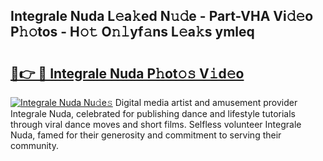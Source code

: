 ## Integrale Nuda L𝚎a𝚔ed N𝚞𝚍e - Part-VHA Vi𝚍𝚎o P𝚑𝚘tos - H𝚘𝚝 O𝚗𝚕yf𝚊ns L𝚎a𝚔s ymleq

# <h2><a href="http://kf317r.oniu.top/?m=Integrale+Nuda">🔗👉 🔴 Integrale Nuda P𝚑ot𝚘𝚜 V𝚒d𝚎o</a></h2>

[![Integrale Nuda Nu𝚍e𝚜](https://i.imgur.com/0qMVB7G.gif)](http://kf317r.oniu.top/?m=Integrale+Nuda)
Digital media artist and amusement provider Integrale Nuda, celebrated for publishing dance and lifestyle tutorials through viral dance moves and short films. Selfless volunteer Integrale Nuda, famed for their generosity and commitment to serving their community.  
